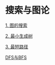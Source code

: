 # 搜索与图论

[1. 图的搜索](<1. 图的搜索/1. 图的搜索.md> "1. 图的搜索")

[2. 最小生成树](<2. 最小生成树/2. 最小生成树.md> "2. 最小生成树")

[3. 最短路径](<3. 最短路径/3. 最短路径.md> "3. 最短路径")

[DFS与BFS](DFS与BFS/DFS与BFS.md "DFS与BFS")
